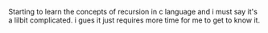 Starting to learn the concepts of recursion in c language and i must say it's a lilbit complicated. i gues it just requires more time for me to get to know it.

